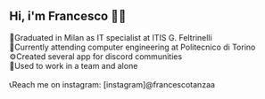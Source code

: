 ## Hi, i'm Francesco 🙋‍♂️

📗Graduated in Milan as IT specialist at ITIS G. Feltrinelli <br>
🏫Currently attending computer engineering at Politecnico di Torino <br>
⚙️Created several app for discord communities <br>
👥Used to work in a team and alone<br>
<br>
📞Reach me on instagram: [instagram]@francescotanzaa
<!--
**cescofrann/cescofrann** is a ✨ _special_ ✨ repository because its `README.md` (this file) appears on your GitHub profile.

Here are some ideas to get you started:

- 🔭 I’m currently working on ...
- 🌱 I’m currently learning ...
- 👯 I’m looking to collaborate on ...
- 🤔 I’m looking for help with ...
- 💬 Ask me about ...
- 📫 How to reach me: ...
- 😄 Pronouns: ...
- ⚡ Fun fact: ...
-->
